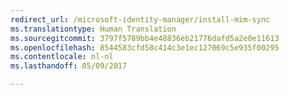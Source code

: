 ```yaml
---
redirect_url: /microsoft-identity-manager/install-mim-sync
ms.translationtype: Human Translation
ms.sourcegitcommit: 3797f5789bb4e48836eb21776dafd5a2e0e11613
ms.openlocfilehash: 8544583cfd58c414c3e1ec127069c5e935f00295
ms.contentlocale: nl-nl
ms.lasthandoff: 05/09/2017

---
```


